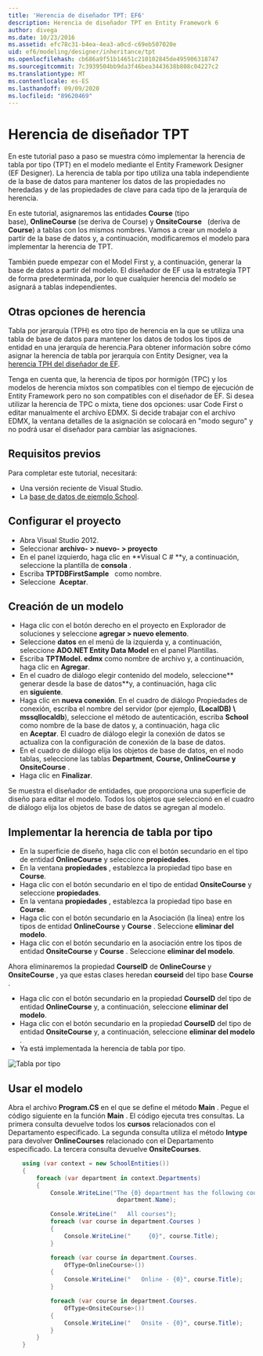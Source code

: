 ```yaml
---
title: 'Herencia de diseñador TPT: EF6'
description: Herencia de diseñador TPT en Entity Framework 6
author: divega
ms.date: 10/23/2016
ms.assetid: efc78c31-b4ea-4ea3-a0cd-c69eb507020e
uid: ef6/modeling/designer/inheritance/tpt
ms.openlocfilehash: cb686a9f51b14651c210102845de495906318747
ms.sourcegitcommit: 7c3939504bb9da3f46bea3443638b808c04227c2
ms.translationtype: MT
ms.contentlocale: es-ES
ms.lasthandoff: 09/09/2020
ms.locfileid: "89620469"
---
```

# <a name="designer-tpt-inheritance"></a>Herencia de diseñador TPT
En este tutorial paso a paso se muestra cómo implementar la herencia de tabla por tipo (TPT) en el modelo mediante el Entity Framework Designer (EF Designer). La herencia de tabla por tipo utiliza una tabla independiente de la base de datos para mantener los datos de las propiedades no heredadas y de las propiedades de clave para cada tipo de la jerarquía de herencia.

En este tutorial, asignaremos las entidades **Course** (tipo base), **OnlineCourse** (se deriva de Course) y **OnsiteCourse**   (deriva de **Course**) a tablas con los mismos nombres. Vamos a crear un modelo a partir de la base de datos y, a continuación, modificaremos el modelo para implementar la herencia de TPT.

También puede empezar con el Model First y, a continuación, generar la base de datos a partir del modelo. El diseñador de EF usa la estrategia TPT de forma predeterminada, por lo que cualquier herencia del modelo se asignará a tablas independientes.

## <a name="other-inheritance-options"></a>Otras opciones de herencia

Tabla por jerarquía (TPH) es otro tipo de herencia en la que se utiliza una tabla de base de datos para mantener los datos de todos los tipos de entidad en una jerarquía de herencia.Para obtener información sobre cómo asignar la herencia de tabla por jerarquía con Entity Designer, vea la [herencia TPH del diseñador de EF](xref:ef6/modeling/designer/inheritance/tph). 

Tenga en cuenta que, la herencia de tipos por hormigón (TPC) y los modelos de herencia mixtos son compatibles con el tiempo de ejecución de Entity Framework pero no son compatibles con el diseñador de EF. Si desea utilizar la herencia de TPC o mixta, tiene dos opciones: usar Code First o editar manualmente el archivo EDMX. Si decide trabajar con el archivo EDMX, la ventana detalles de la asignación se colocará en "modo seguro" y no podrá usar el diseñador para cambiar las asignaciones.

## <a name="prerequisites"></a>Requisitos previos

Para completar este tutorial, necesitará:

- Una versión reciente de Visual Studio.
- La [base de datos de ejemplo School](xref:ef6/resources/school-database).

## <a name="set-up-the-project"></a>Configurar el proyecto

-   Abra Visual Studio 2012.
-   Seleccionar **archivo- &gt; nuevo- &gt; proyecto**
-   En el panel izquierdo, haga clic en **Visual C \# **y, a continuación, seleccione la plantilla de **consola** .
-   Escriba **TPTDBFirstSample**   como nombre.
-   Seleccione  **Aceptar**.

## <a name="create-a-model"></a>Creación de un modelo

-   Haga clic con el botón derecho en el proyecto en Explorador de soluciones y seleccione **agregar &gt; nuevo elemento**.
-   Seleccione **datos** en el menú de la izquierda y, a continuación, seleccione **ADO.NET Entity Data Model** en el panel Plantillas.
-   Escriba **TPTModel. edmx** como nombre de archivo y, a continuación, haga clic en **Agregar**.
-   En el cuadro de diálogo elegir contenido del modelo, seleccione**   generar desde la base de datos**y, a continuación, haga clic en **siguiente**.
-   Haga clic en **nueva conexión**.
    En el cuadro de diálogo Propiedades de conexión, escriba el nombre del servidor (por ejemplo, **(LocalDB) \\ mssqllocaldb**), seleccione el método de autenticación, escriba **School**   como nombre de la base de datos y, a continuación, haga clic en **Aceptar**.
    El cuadro de diálogo elegir la conexión de datos se actualiza con la configuración de conexión de la base de datos.
-   En el cuadro de diálogo elija los objetos de base de datos, en el nodo tablas, seleccione las tablas **Department**, **Course, OnlineCourse y OnsiteCourse** .
-   Haga clic en **Finalizar**.

Se muestra el diseñador de entidades, que proporciona una superficie de diseño para editar el modelo. Todos los objetos que seleccionó en el cuadro de diálogo elija los objetos de base de datos se agregan al modelo.

## <a name="implement-table-per-type-inheritance"></a>Implementar la herencia de tabla por tipo

-   En la superficie de diseño, haga clic con el botón secundario en el tipo de entidad **OnlineCourse** y seleccione **propiedades**.
-   En la ventana **propiedades** , establezca la propiedad tipo base en **Course**.
-   Haga clic con el botón secundario en el tipo de entidad **OnsiteCourse** y seleccione **propiedades**.
-   En la ventana **propiedades** , establezca la propiedad tipo base en **Course**.
-   Haga clic con el botón secundario en la Asociación (la línea) entre los tipos de entidad **OnlineCourse** y **Course** .
    Seleccione **eliminar del modelo**.
-   Haga clic con el botón secundario en la asociación entre los tipos de entidad **OnsiteCourse** y **Course** .
    Seleccione **eliminar del modelo**.

Ahora eliminaremos la propiedad **CourseID** de **OnlineCourse** y **OnsiteCourse** , ya que estas clases heredan **courseid** del tipo base **Course** .

-   Haga clic con el botón secundario en la propiedad **CourseID** del tipo de entidad **OnlineCourse** y, a continuación, seleccione **eliminar del modelo**.
-   Haga clic con el botón secundario en la propiedad **CourseID** del tipo de entidad **OnsiteCourse** y, a continuación, seleccione **eliminar del modelo** .
-   Ya está implementada la herencia de tabla por tipo.

![Tabla por tipo](~/ef6/media/tpt.png)

## <a name="use-the-model"></a>Usar el modelo

Abra el archivo **Program.CS** en el que se define el método **Main** . Pegue el código siguiente en la función **Main** . El código ejecuta tres consultas. La primera consulta devuelve todos los **cursos** relacionados con el Departamento especificado. La segunda consulta utiliza el método **Intype** para devolver **OnlineCourses** relacionado con el Departamento especificado. La tercera consulta devuelve **OnsiteCourses**.

``` csharp
    using (var context = new SchoolEntities())
    {
        foreach (var department in context.Departments)
        {
            Console.WriteLine("The {0} department has the following courses:",
                               department.Name);

            Console.WriteLine("   All courses");
            foreach (var course in department.Courses )
            {
                Console.WriteLine("     {0}", course.Title);
            }

            foreach (var course in department.Courses.
                OfType<OnlineCourse>())
            {
                Console.WriteLine("   Online - {0}", course.Title);
            }

            foreach (var course in department.Courses.
                OfType<OnsiteCourse>())
            {
                Console.WriteLine("   Onsite - {0}", course.Title);
            }
        }
    }
```
